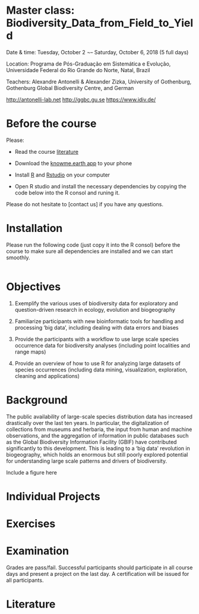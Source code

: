 # Master class: Biodiversity_Data_from_Field_to_Yield

Date & time: Tuesday, October 2 ¬– Saturday, October 6, 2018 (5 full days)

Location: Programa de Pós-Graduação em Sistemática e Evolução, Universidade Federal do Rio Grande do Norte, Natal, Brazil

Teachers: Alexandre Antonelli & Alexander Zizka, University of Gothenburg, Gothenburg Global Biodiversity Centre, and German  

http://antonelli-lab.net   http://ggbc.gu.se    https://www.idiv.de/ 


# Before the course
Please:

* Read the course [literature]()

* Download the [knowme.earth app](https://knowme.earth/) to your phone

* Install [R](https://cran.r-project.org/bin/) and [Rstudio](https://www.rstudio.com/products/rstudio/download/#download) on your computer

* Open R studio and install the necessary dependencies by copying the code below into the R consol and runing it. 

Please do not hesitate to [contact us] if you have any questions.


# Installation
Please run the following code (just copy it into the R consol) before the course to make sure all dependencies are installed and we can start smoothly.

```{r}

```

# Objectives
1.	Exemplify the various uses of biodiversity data for exploratory and question-driven research in ecology, evolution and biogeography 

2.	Familiarize participants with new bioinformatic tools for handling and processing ‘big data’, including dealing with data errors and biases 

3.	Provide the participants with a workflow to use large scale species occurrence data for biodiversity analyses (including point localities and range maps)

4.	Provide an overview of how to use R for analyzing large datasets of species occurrences (including data mining, visualization, exploration, cleaning and applications)


# Background
The public availability of large-scale species distribution data has increased drastically over the last ten years. In particular, the digitalization of collections from museums and herbaria, the input from human and machine observations, and the aggregation of information in public databases such as the Global Biodiversity Information Facility (GBIF) have contributed significantly to this development. This is leading to a ‘big data’ revolution in biogeography, which holds an enormous but still poorly explored potential for understanding large scale patterns and drivers of biodiversity. 

Include a figure here


# Individual Projects


# Exercises


# Examination
Grades are pass/fail. Successful participants should participate in all course days and present a project on the last day. A certification will be issued for all participants. 


# Literature

